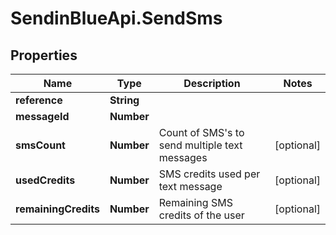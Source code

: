 # SendinBlueApi.SendSms

## Properties
Name | Type | Description | Notes
------------ | ------------- | ------------- | -------------
**reference** | **String** |  | 
**messageId** | **Number** |  | 
**smsCount** | **Number** | Count of SMS&#39;s to send multiple text messages | [optional] 
**usedCredits** | **Number** | SMS credits used per text message | [optional] 
**remainingCredits** | **Number** | Remaining SMS credits of the user | [optional] 


